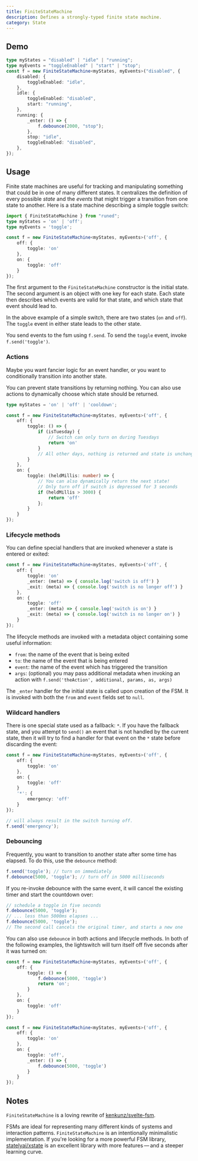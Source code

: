 ```yaml
---
title: FiniteStateMachine
description: Defines a strongly-typed finite state machine.
category: State
---
```


<script>
	import Demo from '$lib/components/demos/finite-state-machine.svelte';
</script>

## Demo

<Demo />

```ts
type myStates = "disabled" | "idle" | "running";
type myEvents = "toggleEnabled" | "start" | "stop";
const f = new FiniteStateMachine<myStates, myEvents>("disabled", {
	disabled: {
		toggleEnabled: "idle",
	},
	idle: {
		toggleEnabled: "disabled",
		start: "running",
	},
	running: {
		_enter: () => {
			f.debounce(2000, "stop");
		},
		stop: "idle",
		toggleEnabled: "disabled",
	},
});
```

## Usage

Finite state machines are useful for tracking and manipulating something that could be in one of
many different states. It centralizes the definition of every possible _state_ and the _events_ that
might trigger a transition from one state to another. Here is a state machine describing a simple
toggle switch:

```ts
import { FiniteStateMachine } from "runed";
type myStates = 'on' | 'off';
type myEvents = 'toggle';

const f = new FiniteStateMachine<myStates, myEvents>('off', {
	off: {
		toggle: 'on'
	},
	on: {
		toggle: 'off'
	}
});
```

The first argument to the `FiniteStateMachine` constructor is the initial state. The second argument
is an object with one key for each state. Each state then describes which events are valid for that
state, and which state that event should lead to.

In the above example of a simple switch, there are two states (`on` and `off`). The `toggle` event
in either state leads to the other state.

You send events to the fsm using `f.send`. To send the `toggle` event, invoke `f.send('toggle')`.

### Actions

Maybe you want fancier logic for an event handler, or you want to conditionally transition into
another state.

You can prevent state transitions by returning nothing. You can also use actions to dynamically
choose which state should be returned.

```ts
type myStates = 'on' | 'off' | 'cooldown';

const f = new FiniteStateMachine<myStates, myEvents>('off', {
	off: {
		toggle: () => {
			if (isTuesday) {
				// Switch can only turn on during Tuesdays
				return 'on'
			}
			// All other days, nothing is returned and state is unchanged.
		}
	},
	on: {
		toggle: (heldMillis: number) => {
			// You can also dynamically return the next state!
			// Only turn off if switch is depressed for 3 seconds
			if (heldMillis > 3000) {
				return 'off'
			};
		}
	}
});
```

### Lifecycle methods

You can define special handlers that are invoked whenever a state is entered or exited:

```ts
const f = new FiniteStateMachine<myStates, myEvents>('off', {
	off: {
		toggle: 'on'
		_enter: (meta) => { console.log('switch is off') }
		_exit: (meta) => { console.log('switch is no longer off') }
	},
	on: {
		toggle: 'off'
		_enter: (meta) => { console.log('switch is on') }
		_exit: (meta) => { console.log('switch is no longer on') }
	}
});
```

The lifecycle methods are invoked with a metadata object containing some useful information:

- `from`: the name of the event that is being exited
- `to`: the name of the event that is being entered
- `event`: the name of the event which has triggered the transition
- `args`: (optional) you may pass additional metadata when invoking an action with
  `f.send('theAction', additional, params, as, args)`

The `_enter` handler for the initial state is called upon creation of the FSM. It is invoked with
both the `from` and `event` fields set to `null`.

### Wildcard handlers

There is one special state used as a fallback: `*`. If you have the fallback state, and you attempt
to `send()` an event that is not handled by the current state, then it will try to find a handler
for that event on the `*` state before discarding the event:

```ts
const f = new FiniteStateMachine<myStates, myEvents>('off', {
	off: {
		toggle: 'on'
	},
	on: {
		toggle: 'off'
	}
	'*': {
		emergency: 'off'
	}
});

// will always result in the switch turning off.
f.send('emergency');
```

### Debouncing

Frequently, you want to transition to another state after some time has elapsed. To do this, use the
`debounce` method:

```ts
f.send('toggle'); // turn on immediately
f.debounce(5000, 'toggle'); // turn off in 5000 milliseconds
```

If you re-invoke debounce with the same event, it will cancel the existing timer and start the
countdown over:

```ts
// schedule a toggle in five seconds
f.debounce(5000, 'toggle');
// ... less than 5000ms elapses ...
f.debounce(5000, 'toggle');
// The second call cancels the original timer, and starts a new one
```

You can also use `debounce` in both actions and lifecycle methods. In both of the following
examples, the lightswitch will turn itself off five seconds after it was turned on:

```ts
const f = new FiniteStateMachine<myStates, myEvents>('off', {
	off: {
		toggle: () => {
			f.debounce(5000, 'toggle')
			return 'on';
		}
	},
	on: {
		toggle: 'off'
	}
});
```

```ts
const f = new FiniteStateMachine<myStates, myEvents>('off', {
	off: {
		toggle: 'on'
	},
	on: {
		toggle: 'off',
		_enter: () => {
			f.debounce(5000, 'toggle')
		}
	}
});
```

## Notes

`FiniteStateMachine` is a loving rewrite of
[kenkunz/svelte-fsm](https://github.com/kenkunz/svelte-fsm).

FSMs are ideal for representing many different kinds of systems and interaction patterns.
`FiniteStateMachine` is an intentionally minimalistic implementation. If you're looking for a more
powerful FSM library, [statelyai/xstate](https://github.com/statelyai/xstate) is an excellent
library with more features&thinsp;—&thinsp;and a steeper learning curve.

